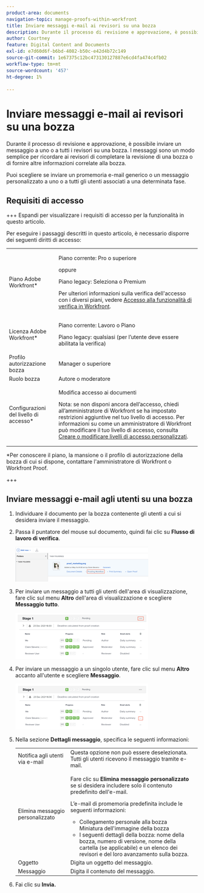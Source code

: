 ```yaml
---
product-area: documents
navigation-topic: manage-proofs-within-workfront
title: Inviare messaggi e-mail ai revisori su una bozza
description: Durante il processo di revisione e approvazione, è possibile inviare un messaggio a uno o a tutti i revisori su una bozza. I messaggi sono un modo semplice per ricordare ai revisori di completare la revisione di una bozza o di fornire altre informazioni correlate alla bozza.
author: Courtney
feature: Digital Content and Documents
exl-id: e7d60d6f-b6bd-4082-b50c-e42d4b72c149
source-git-commit: 1e67375c12bc473130127887e6cd4fa474c4fb02
workflow-type: tm+mt
source-wordcount: '457'
ht-degree: 1%

---
```


# Inviare messaggi e-mail ai revisori su una bozza

Durante il processo di revisione e approvazione, è possibile inviare un messaggio a uno o a tutti i revisori su una bozza. I messaggi sono un modo semplice per ricordare ai revisori di completare la revisione di una bozza o di fornire altre informazioni correlate alla bozza.

Puoi scegliere se inviare un promemoria e-mail generico o un messaggio personalizzato a uno o a tutti gli utenti associati a una determinata fase.

## Requisiti di accesso

+++ Espandi per visualizzare i requisiti di accesso per la funzionalità in questo articolo.

Per eseguire i passaggi descritti in questo articolo, è necessario disporre dei seguenti diritti di accesso:

<table style="table-layout:auto"> 
 <col> 
 <col> 
 <tbody> 
  <tr> 
   <td role="rowheader">Piano Adobe Workfront*</td> 
   <td> <p>Piano corrente: Pro o superiore</p> <p>oppure</p> <p>Piano legacy: Seleziona o Premium</p> <p>Per ulteriori informazioni sulla verifica dell'accesso con i diversi piani, vedere <a href="/help/quicksilver/administration-and-setup/manage-workfront/configure-proofing/access-to-proofing-functionality.md" class="MCXref xref">Accesso alla funzionalità di verifica in Workfront</a>.</p> </td> 
  </tr> 
  <tr> 
   <td role="rowheader">Licenza Adobe Workfront*</td> 
   <td> <p>Piano corrente: Lavoro o Piano</p> <p>Piano legacy: qualsiasi (per l’utente deve essere abilitata la verifica)</p> </td> 
  </tr> 
  <tr> 
   <td role="rowheader">Profilo autorizzazione bozza </td> 
   <td>Manager o superiore</td> 
  </tr> 
  <tr> 
   <td role="rowheader">Ruolo bozza</td> 
   <td>Autore o moderatore</td> 
  </tr> 
  <tr> 
   <td role="rowheader">Configurazioni del livello di accesso*</td> 
   <td> <p>Modifica accesso ai documenti</p> <p>Nota: se non disponi ancora dell’accesso, chiedi all’amministratore di Workfront se ha impostato restrizioni aggiuntive nel tuo livello di accesso. Per informazioni su come un amministratore di Workfront può modificare il tuo livello di accesso, consulta <a href="../../../administration-and-setup/add-users/configure-and-grant-access/create-modify-access-levels.md" class="MCXref xref">Creare o modificare livelli di accesso personalizzati</a>.</p> </td> 
  </tr> 
 </tbody> 
</table>

&#42;Per conoscere il piano, la mansione o il profilo di autorizzazione della bozza di cui si dispone, contattare l&#39;amministratore di Workfront o Workfront Proof.

+++

## Inviare messaggi e-mail agli utenti su una bozza

1. Individuare il documento per la bozza contenente gli utenti a cui si desidera inviare il messaggio.
1. Passa il puntatore del mouse sul documento, quindi fai clic su **Flusso di lavoro di verifica**.

   ![Flusso di lavoro di verifica](assets/proof-workflow-doc-list-350x92.png)

1. Per inviare un messaggio a tutti gli utenti dell&#39;area di visualizzazione, fare clic sul menu **Altro** dell&#39;area di visualizzazione e scegliere **Messaggio tutto**.

   ![Messaggio sullo stage](assets/message-stage-350x122.png)

1. Per inviare un messaggio a un singolo utente, fare clic sul menu **Altro** accanto all&#39;utente e scegliere **Messaggio**.

   ![Utente del messaggio](assets/message-user-350x121.png)

1. Nella sezione **Dettagli messaggio**, specifica le seguenti informazioni:

   <table style="table-layout:auto"> 
    <col> 
    <col> 
    <tbody> 
     <tr> 
      <td role="rowheader">Notifica agli utenti via e-mail</td> 
      <td>Questa opzione non può essere deselezionata. Tutti gli utenti ricevono il messaggio tramite e-mail.</td> 
     </tr> 
     <tr> 
      <td role="rowheader">Elimina messaggio personalizzato</td> 
      <td> <p>Fare clic su <strong>Elimina messaggio personalizzato</strong> se si desidera includere solo il contenuto predefinito dell'e-mail.</p> <p>L’e-mail di promemoria predefinita include le seguenti informazioni:</p> 
       <ul> 
        <li>Collegamento personale alla bozza<br>Miniatura dell'immagine della bozza<br></li> 
        <li>I seguenti dettagli della bozza: nome della bozza, numero di versione, nome della cartella (se applicabile) e un elenco dei revisori e del loro avanzamento sulla bozza.</li> 
       </ul> </td> 
     </tr> 
     <tr> 
      <td role="rowheader">Oggetto</td> 
      <td>Digita un oggetto del messaggio.</td> 
     </tr> 
     <tr> 
      <td role="rowheader">Messaggio</td> 
      <td>Digita il contenuto del messaggio.</td> 
     </tr> 
    </tbody> 
   </table>

1. Fai clic su **Invia.**
